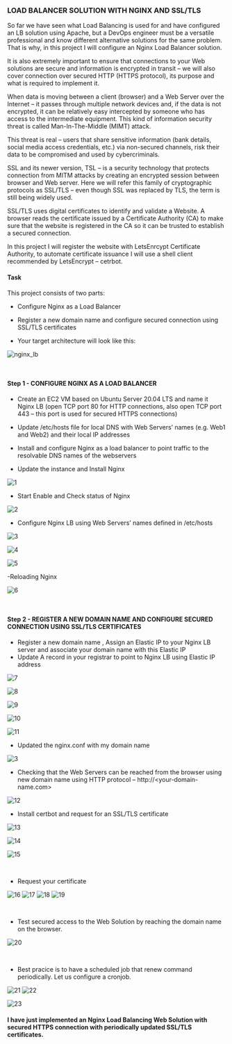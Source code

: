 
### LOAD BALANCER SOLUTION WITH NGINX AND SSL/TLS

So far we have seen what Load Balancing is used for and have configured an LB solution using Apache, but a DevOps engineer must be a versatile professional 
and know different alternative solutions for the same problem. That is why, in this project I will configure an Nginx Load Balancer solution.

It is also extremely important to ensure that connections to your Web solutions are secure and information is encrypted in transit – we will also cover 
connection over secured HTTP (HTTPS protocol), its purpose and what is required to implement it.

When data is moving between a client (browser) and a Web Server over the Internet – it passes through multiple network devices and, if the data is not encrypted, 
it can be relatively easy intercepted by someone who has access to the intermediate equipment. 
This kind of information security threat is called Man-In-The-Middle (MIMT) attack.

This threat is real – users that share sensitive information (bank details, social media access credentials, etc.) via non-secured channels, 
risk their data to be compromised and used by cybercriminals.

SSL and its newer version, TSL – is a security technology that protects connection from MITM attacks by creating an encrypted session between browser and Web server. 
Here we will refer this family of cryptographic protocols as SSL/TLS – even though SSL was replaced by TLS, the term is still being widely used.

SSL/TLS uses digital certificates to identify and validate a Website. A browser reads the certificate issued by a Certificate Authority (CA) to make sure that the 
website is registered in the CA so it can be trusted to establish a secured connection.


In this project I will register the website with LetsEnrcypt Certificate Authority, to automate certificate issuance I will use a shell client recommended 
by LetsEncrypt – cetrbot.

#### Task

This project consists of two parts:

- Configure Nginx as a Load Balancer

- Register a new domain name and configure secured connection using SSL/TLS certificates


- Your target architecture will look like this:


![nginx_lb](https://user-images.githubusercontent.com/93729559/166106787-da4fa8c2-9a9b-464d-b1eb-c6a3b396b279.png)


<br>

#### Step 1 - CONFIGURE NGINX AS A LOAD BALANCER

- Create an EC2 VM based on Ubuntu Server 20.04 LTS and name it Nginx LB (open TCP port 80 for HTTP connections, also open TCP port 443 – this port is used for secured HTTPS connections)


- Update /etc/hosts file for local DNS with Web Servers’ names (e.g. Web1 and Web2) and their local IP addresses


- Install and configure Nginx as a load balancer to point traffic to the resolvable DNS names of the webservers

- Update the instance and Install Nginx

![1](https://user-images.githubusercontent.com/93729559/166130439-8c606740-c406-452b-9998-a13da13d2885.png)



- Start Enable and Check status of Nginx
 
![2](https://user-images.githubusercontent.com/93729559/166130504-dd5029f7-9f80-41c2-b09f-49be1c4a28e4.png)


- Configure Nginx LB using Web Servers’ names defined in /etc/hosts

![3](https://user-images.githubusercontent.com/93729559/166130729-9e066ae5-f3cf-4fcc-b01b-afc10616ee97.png)

![4](https://user-images.githubusercontent.com/93729559/166130730-617d302c-aee0-48d5-82cc-4d6b61238d2c.png)

![5](https://user-images.githubusercontent.com/93729559/166130731-6d32bf38-6eed-448f-a044-49f0263fd88a.png)



-Reloading Nginx

![6](https://user-images.githubusercontent.com/93729559/166130733-612430eb-d116-46ab-ac37-a9a0cafc4944.png)


<br>


#### Step 2 - REGISTER A NEW DOMAIN NAME AND CONFIGURE SECURED CONNECTION USING SSL/TLS CERTIFICATES


- Register a new domain name , Assign an Elastic IP to your Nginx LB server and associate your domain name with this Elastic IP
- Update A record in your registrar to point to Nginx LB using Elastic IP address

![7](https://user-images.githubusercontent.com/93729559/166131087-00ca34ec-9e4a-4f24-969f-49af78ea8816.png)

![8](https://user-images.githubusercontent.com/93729559/166131088-a469c1b3-3f79-424c-b67f-ad63552bb48e.png)

![9](https://user-images.githubusercontent.com/93729559/166131090-593e1096-fde6-4cdd-960a-34126c9fb5c1.png)

![10](https://user-images.githubusercontent.com/93729559/166131091-2551d846-e7c2-4708-a21c-a02b12698a79.png)

![11](https://user-images.githubusercontent.com/93729559/166131092-ff462ff8-93cb-4c3a-a610-595bc64014c0.png)



- Updated the nginx.conf with my domain name

![3](https://user-images.githubusercontent.com/93729559/166131189-e4369a58-14d4-45a3-9f2f-6b9c9a34f855.png)



- Checking that the Web Servers can be reached from the browser using new domain name using HTTP protocol – http://<your-domain-name.com>


![12](https://user-images.githubusercontent.com/93729559/166131247-bdda09b1-3224-45ad-bb4a-fa7300af60f2.png)



- Install certbot and request for an SSL/TLS certificate

![13](https://user-images.githubusercontent.com/93729559/166131412-0c871817-f88f-4001-a417-771515b209ca.png)

![14](https://user-images.githubusercontent.com/93729559/166131413-db29b7a0-e243-44a3-ae12-72bf06738e29.png)

![15](https://user-images.githubusercontent.com/93729559/166131416-be18e6c2-3009-4ea4-a65b-f6d68c6cb4a3.png)


<br>


- Request your certificate

![16](https://user-images.githubusercontent.com/93729559/166131634-f26374bb-7c14-4a07-84f5-8087ca5a960e.png)
![17](https://user-images.githubusercontent.com/93729559/166131636-f8f073e9-242a-47af-a6ab-9557e0d6b52f.png)
![18](https://user-images.githubusercontent.com/93729559/166131637-3d48dff3-a21e-4222-98de-198fa797bec3.png)
![19](https://user-images.githubusercontent.com/93729559/166131639-9d831deb-3d9c-4f2d-80c7-1177048a1479.png)

<br>

- Test secured access to the Web Solution by reaching the domain name on the browser.

![20](https://user-images.githubusercontent.com/93729559/166131640-9d218307-ac84-4aa7-ba09-4e175eb8d43e.png)


<br>

- Best pracice is to have a scheduled job that renew command periodically. Let us configure a cronjob.

![21](https://user-images.githubusercontent.com/93729559/166131872-c7f69739-b6a0-4ca9-ba41-9e636e1d3ec7.png)
![22](https://user-images.githubusercontent.com/93729559/166131874-b31d7415-c81b-4670-950b-86f5b6038a27.png)

![23](https://user-images.githubusercontent.com/93729559/166131877-24eea1bd-6562-44c8-ae0c-c6a12be75737.png)




#### I have just implemented an Nginx Load Balancing Web Solution with secured HTTPS connection with periodically updated SSL/TLS certificates.






































